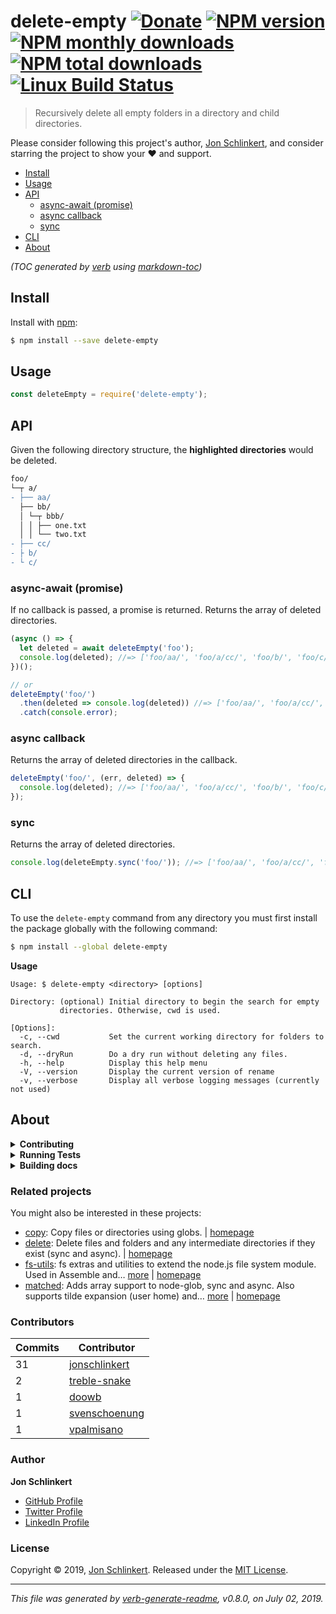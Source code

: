 # delete-empty [![Donate](https://img.shields.io/badge/Donate-PayPal-green.svg)](https://www.paypal.com/cgi-bin/webscr?cmd=_s-xclick&hosted_button_id=W8YFZ425KND68) [![NPM version](https://img.shields.io/npm/v/delete-empty.svg?style=flat)](https://www.npmjs.com/package/delete-empty) [![NPM monthly downloads](https://img.shields.io/npm/dm/delete-empty.svg?style=flat)](https://npmjs.org/package/delete-empty) [![NPM total downloads](https://img.shields.io/npm/dt/delete-empty.svg?style=flat)](https://npmjs.org/package/delete-empty) [![Linux Build Status](https://img.shields.io/travis/jonschlinkert/delete-empty.svg?style=flat&label=Travis)](https://travis-ci.org/jonschlinkert/delete-empty)

> Recursively delete all empty folders in a directory and child directories.

Please consider following this project's author, [Jon Schlinkert](https://github.com/jonschlinkert), and consider starring the project to show your :heart: and support.

- [Install](#install)
- [Usage](#usage)
- [API](#api)
  * [async-await (promise)](#async-await-promise)
  * [async callback](#async-callback)
  * [sync](#sync)
- [CLI](#cli)
- [About](#about)

_(TOC generated by [verb](https://github.com/verbose/verb) using [markdown-toc](https://github.com/jonschlinkert/markdown-toc))_

## Install

Install with [npm](https://www.npmjs.com/):

```sh
$ npm install --save delete-empty
```

## Usage

```js
const deleteEmpty = require('delete-empty');
```

## API

Given the following directory structure, the **highlighted directories** would be deleted.

```diff
foo/
└─┬ a/
- ├── aa/
  ├── bb/
  │ └─┬ bbb/
  │ │ ├── one.txt
  │ │ └── two.txt
- ├── cc/
- ├ b/
- └ c/
```

### async-await (promise)

If no callback is passed, a promise is returned. Returns the array of deleted directories.

```js
(async () => {
  let deleted = await deleteEmpty('foo');
  console.log(deleted); //=> ['foo/aa/', 'foo/a/cc/', 'foo/b/', 'foo/c/']
})();

// or
deleteEmpty('foo/')
  .then(deleted => console.log(deleted)) //=> ['foo/aa/', 'foo/a/cc/', 'foo/b/', 'foo/c/']
  .catch(console.error);
```

### async callback

Returns the array of deleted directories in the callback.

```js
deleteEmpty('foo/', (err, deleted) => {
  console.log(deleted); //=> ['foo/aa/', 'foo/a/cc/', 'foo/b/', 'foo/c/']
});
```

### sync

Returns the array of deleted directories.

```js
console.log(deleteEmpty.sync('foo/')); //=> ['foo/aa/', 'foo/a/cc/', 'foo/b/', 'foo/c/']
```

## CLI

To use the `delete-empty` command from any directory you must first install the package globally with the following command:

```sh
$ npm install --global delete-empty
```

**Usage**

```
Usage: $ delete-empty <directory> [options]

Directory: (optional) Initial directory to begin the search for empty
           directories. Otherwise, cwd is used.

[Options]:
  -c, --cwd           Set the current working directory for folders to search.
  -d, --dryRun        Do a dry run without deleting any files.
  -h, --help          Display this help menu
  -V, --version       Display the current version of rename
  -v, --verbose       Display all verbose logging messages (currently not used)

```

## About

<details>
<summary><strong>Contributing</strong></summary>

Pull requests and stars are always welcome. For bugs and feature requests, [please create an issue](../../issues/new).

</details>

<details>
<summary><strong>Running Tests</strong></summary>

Running and reviewing unit tests is a great way to get familiarized with a library and its API. You can install dependencies and run tests with the following command:

```sh
$ npm install && npm test
```

</details>

<details>
<summary><strong>Building docs</strong></summary>

_(This project's readme.md is generated by [verb](https://github.com/verbose/verb-generate-readme), please don't edit the readme directly. Any changes to the readme must be made in the [.verb.md](.verb.md) readme template.)_

To generate the readme, run the following command:

```sh
$ npm install -g verbose/verb#dev verb-generate-readme && verb
```

</details>

### Related projects

You might also be interested in these projects:

* [copy](https://www.npmjs.com/package/copy): Copy files or directories using globs. | [homepage](https://github.com/jonschlinkert/copy "Copy files or directories using globs.")
* [delete](https://www.npmjs.com/package/delete): Delete files and folders and any intermediate directories if they exist (sync and async). | [homepage](https://github.com/jonschlinkert/delete "Delete files and folders and any intermediate directories if they exist (sync and async).")
* [fs-utils](https://www.npmjs.com/package/fs-utils): fs extras and utilities to extend the node.js file system module. Used in Assemble and… [more](https://github.com/assemble/fs-utils) | [homepage](https://github.com/assemble/fs-utils "fs extras and utilities to extend the node.js file system module. Used in Assemble and many other projects.")
* [matched](https://www.npmjs.com/package/matched): Adds array support to node-glob, sync and async. Also supports tilde expansion (user home) and… [more](https://github.com/jonschlinkert/matched) | [homepage](https://github.com/jonschlinkert/matched "Adds array support to node-glob, sync and async. Also supports tilde expansion (user home) and resolving to global npm modules.")

### Contributors

| **Commits** | **Contributor** |  
| --- | --- |  
| 31 | [jonschlinkert](https://github.com/jonschlinkert) |  
| 2  | [treble-snake](https://github.com/treble-snake) |  
| 1  | [doowb](https://github.com/doowb) |  
| 1  | [svenschoenung](https://github.com/svenschoenung) |  
| 1  | [vpalmisano](https://github.com/vpalmisano) |  

### Author

**Jon Schlinkert**

* [GitHub Profile](https://github.com/jonschlinkert)
* [Twitter Profile](https://twitter.com/jonschlinkert)
* [LinkedIn Profile](https://linkedin.com/in/jonschlinkert)

### License

Copyright © 2019, [Jon Schlinkert](https://github.com/jonschlinkert).
Released under the [MIT License](LICENSE).

***

_This file was generated by [verb-generate-readme](https://github.com/verbose/verb-generate-readme), v0.8.0, on July 02, 2019._
